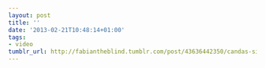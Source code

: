 ```yaml
---
layout: post
title: ''
date: '2013-02-21T10:48:14+01:00'
tags:
- video
tumblr_url: http://fabiantheblind.tumblr.com/post/43636442350/candas-sisman-saz-by-the-courtesy-of-plato-art
---
```


